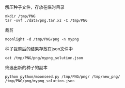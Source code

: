 解压种子文件，存放在临时目录
```shell
mkdir /tmp/PNG
tar -xvf ./data/png.tar.xz -C /tmp/PNG
```

裁剪
```shell
moonlight -d /tmp/PNG/png -n mypng
```

种子裁剪后的结果存放在json文件中
```shell
cat /tmp/PNG/png/mypng_solution.json
```

筛选出新的种子的副本
```shell
python python/moonseed.py /tmp/PNG/png/ /tmp/new_png/ /tmp/PNG/png/mypng_solution.json
```
